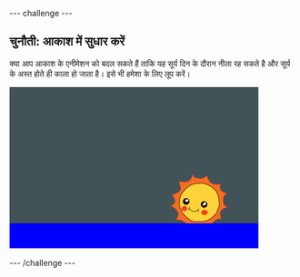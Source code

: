 \--- challenge \---

## चुनौती: आकाश में सुधार करें

क्या आप आकाश के एनीमेशन को बदल सकते हैं ताकि यह सूर्य दिन के दौरान नीला रह सकते है और सूर्य के अस्त होते ही काला हो जाता है। इसे भी हमेशा के लिए लूप करें।

![स्क्रीनशॉट](images/sunrise-sky-challenge.png)

\--- /challenge \---